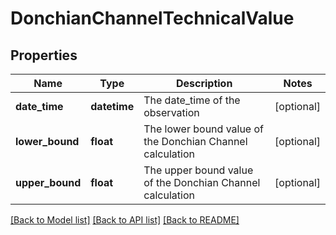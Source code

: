 # DonchianChannelTechnicalValue

## Properties
Name | Type | Description | Notes
------------ | ------------- | ------------- | -------------
**date_time** | **datetime** | The date_time of the observation | [optional] 
**lower_bound** | **float** | The lower bound value of the Donchian Channel calculation | [optional] 
**upper_bound** | **float** | The upper bound value of the Donchian Channel calculation | [optional] 

[[Back to Model list]](../README.md#documentation-for-models) [[Back to API list]](../README.md#documentation-for-api-endpoints) [[Back to README]](../README.md)


